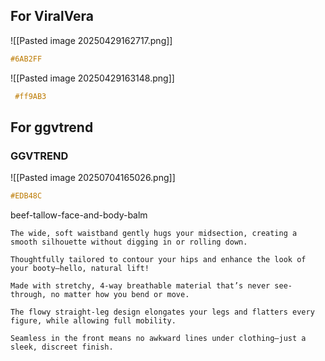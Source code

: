 ## For ViralVera


![[Pasted image 20250429162717.png]]
```css
#6AB2FF
```

![[Pasted image 20250429163148.png]]

```CSS
 #ff9AB3
```

## For ggvtrend

### GGVTREND

![[Pasted image 20250704165026.png]]
```css
#EDB48C
```


beef-tallow-face-and-body-balm

```text
The wide, soft waistband gently hugs your midsection, creating a smooth silhouette without digging in or rolling down.

Thoughtfully tailored to contour your hips and enhance the look of your booty—hello, natural lift!

Made with stretchy, 4-way breathable material that’s never see-through, no matter how you bend or move.

The flowy straight-leg design elongates your legs and flatters every figure, while allowing full mobility.

Seamless in the front means no awkward lines under clothing—just a sleek, discreet finish.

```